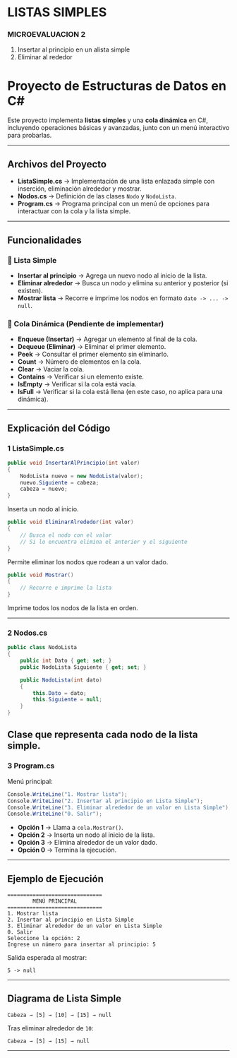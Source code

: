 # LISTAS SIMPLES
### MICROEVALUACION 2
1. Insertar al principio en un alista simple
2. Eliminar al rededor 
 # Proyecto de Estructuras de Datos en C\#

Este proyecto implementa **listas simples** y una **cola dinámica** en C#, incluyendo operaciones básicas y avanzadas, junto con un menú interactivo para probarlas.

---

## Archivos del Proyecto

* **ListaSimple.cs** → Implementación de una lista enlazada simple con inserción, eliminación alrededor y mostrar.
* **Nodos.cs** → Definición de las clases `Nodo` y `NodoLista`.
* **Program.cs** → Programa principal con un menú de opciones para interactuar con la cola y la lista simple.

---

##  Funcionalidades

### 🔹 Lista Simple

* **Insertar al principio** → Agrega un nuevo nodo al inicio de la lista.
* **Eliminar alrededor** → Busca un nodo y elimina su anterior y posterior (si existen).
* **Mostrar lista** → Recorre e imprime los nodos en formato `dato -> ... -> null`.

### 🔹 Cola Dinámica (Pendiente de implementar)

* **Enqueue (Insertar)** → Agregar un elemento al final de la cola.
* **Dequeue (Eliminar)** → Eliminar el primer elemento.
* **Peek** → Consultar el primer elemento sin eliminarlo.
* **Count** → Número de elementos en la cola.
* **Clear** → Vaciar la cola.
* **Contains** → Verificar si un elemento existe.
* **IsEmpty** → Verificar si la cola está vacía.
* **IsFull** → Verificar si la cola está llena (en este caso, no aplica para una dinámica).

---

##  Explicación del Código

### 1️ ListaSimple.cs

```csharp
public void InsertarAlPrincipio(int valor)
{
    NodoLista nuevo = new NodoLista(valor);
    nuevo.Siguiente = cabeza;
    cabeza = nuevo;
}
```

 Inserta un nodo al inicio.

```csharp
public void EliminarAlrededor(int valor)
{
    // Busca el nodo con el valor
    // Si lo encuentra elimina el anterior y el siguiente
}
```

 Permite eliminar los nodos que rodean a un valor dado.

```csharp
public void Mostrar()
{
    // Recorre e imprime la lista
}
```

 Imprime todos los nodos de la lista en orden.

---

### 2️ Nodos.cs

```csharp
public class NodoLista
{
    public int Dato { get; set; }
    public NodoLista Siguiente { get; set; }

    public NodoLista(int dato)
    {
        this.Dato = dato;
        this.Siguiente = null;
    }
}
```

 Clase que representa cada nodo de la lista simple.
---

### 3️ Program.cs

Menú principal:

```csharp
Console.WriteLine("1. Mostrar lista");
Console.WriteLine("2. Insertar al principio en Lista Simple");
Console.WriteLine("3. Eliminar alrededor de un valor en Lista Simple");
Console.WriteLine("0. Salir");
```

* **Opción 1** → Llama a `cola.Mostrar()`.
* **Opción 2** → Inserta un nodo al inicio de la lista.
* **Opción 3** → Elimina alrededor de un valor dado.
* **Opción 0** → Termina la ejecución.

---

##  Ejemplo de Ejecución

```
==============================
        MENÚ PRINCIPAL
==============================
1. Mostrar lista
2. Insertar al principio en Lista Simple
3. Eliminar alrededor de un valor en Lista Simple
0. Salir
Seleccione la opción: 2
Ingrese un número para insertar al principio: 5
```

Salida esperada al mostrar:

```
5 -> null
```

---

##  Diagrama de Lista Simple

```
Cabeza → [5] → [10] → [15] → null
```

Tras eliminar alrededor de `10`:

```
Cabeza → [5] → [15] → null
```

---


